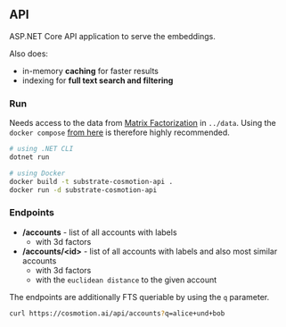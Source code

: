 ## API

ASP.NET Core API application to serve the embeddings.

Also does:

- in-memory **caching** for faster results
- indexing for **full text search and filtering**

### Run

Needs access to the data from [Matrix Factorization](../mf/) in `../data`. Using the `docker compose` [from here](../) is therefore highly recommended.

```bash
# using .NET CLI
dotnet run

# using Docker
docker build -t substrate-cosmotion-api .
docker run -d substrate-cosmotion-api
```

### Endpoints

- **/accounts** - list of all accounts with labels
    - with 3d factors
- **/accounts/&lt;id&gt;** - list of all accounts with labels and also most similar accounts
    - with 3d factors
    - with the `euclidean distance` to the given account

The endpoints are additionally FTS queriable by using the `q` parameter.

```bash
curl https://cosmotion.ai/api/accounts?q=alice+und+bob
```
